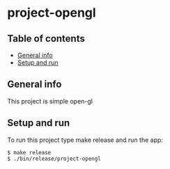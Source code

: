 # project-opengl

## Table of contents
* [General info](#general-info)
* [Setup and run](#setup-and-run)

## General info
This project is simple open-gl
	
## Setup and run
To run this project type make release and run the app:

```
$ make release
$ ./bin/release/project-opengl
```